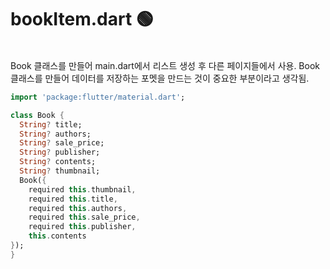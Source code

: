 # bookItem.dart 🟢
<br>
Book 클래스를 만들어 main.dart에서 리스트 생성 후 다른 페이지들에서 사용.
Book 클래스를 만들어 데이터를 저장하는 포멧을 만드는 것이 중요한 부분이라고 생각됨.

```dart
import 'package:flutter/material.dart';

class Book {
  String? title;
  String? authors;
  String? sale_price;
  String? publisher;
  String? contents;
  String? thumbnail;
  Book({
    required this.thumbnail,
    required this.title,
    required this.authors,
    required this.sale_price,
    required this.publisher,
    this.contents
});
}
```